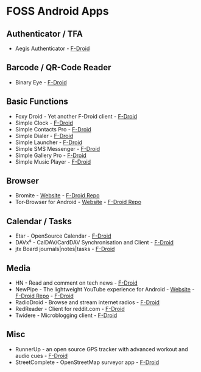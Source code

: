 # FOSS Android Apps

## Authenticator / TFA
*  Aegis Authenticator - [F-Droid](https://f-droid.org/en/packages/com.beemdevelopment.aegis/)

## Barcode / QR-Code Reader
*  Binary Eye - [F-Droid](https://f-droid.org/en/packages/de.markusfisch.android.binaryeye/)

## Basic Functions
* Foxy Droid - Yet another F-Droid client - [F-Droid](https://f-droid.org/en/packages/nya.kitsunyan.foxydroid/)
* Simple Clock - [F-Droid](https://f-droid.org/en/packages/com.simplemobiletools.clock/)
* Simple Contacts Pro - [F-Droid](https://f-droid.org/en/packages/com.simplemobiletools.contacts.pro/)
* Simple Dialer - [F-Droid](https://f-droid.org/en/packages/com.simplemobiletools.dialer/)
* Simple Launcher - [F-Droid](https://f-droid.org/en/packages/com.simplemobiletools.launcher/)
* Simple SMS Messenger - [F-Droid](https://f-droid.org/en/packages/com.simplemobiletools.smsmessenger/)
* Simple Gallery Pro - [F-Droid](https://f-droid.org/en/packages/com.simplemobiletools.gallery.pro/)
* Simple Music Player - [F-Droid](https://f-droid.org/en/packages/com.simplemobiletools.musicplayer/)

## Browser
* Bromite - [Website](https://www.bromite.org/) - [F-Droid Repo](https://fdroid.bromite.org/fdroid/repo)
* Tor-Browser for Android - [Website](https://guardianproject.info/apps/org.torproject.torbrowser/) - [F-Droid Repo](https://guardianproject.info/fdroid/repo)

## Calendar / Tasks
* Etar - OpenSource Calendar - [F-Droid](https://f-droid.org/packages/ws.xsoh.etar/)
* DAVx⁵ -  CalDAV/CardDAV Synchronisation and Client - [F-Droid](https://f-droid.org/packages/at.bitfire.davdroid/)
* jtx Board journals|notes|tasks - [F-Droid](https://f-droid.org/en/packages/at.techbee.jtx/)

## Media
* HN - Read and comment on tech news - [F-Droid](https://f-droid.org/en/packages/com.manuelmaly.hn/)
* NewPipe - The lightweight YouTube experience for Android - [Website](https://newpipe.net/) - [F-Droid Repo](https://archive.newpipe.net/fdroid/repo) - [F-Droid](https://f-droid.org/packages/org.schabi.newpipe/)
* RadioDroid -  Browse and stream internet radios - [F-Droid](https://f-droid.org/en/packages/net.programmierecke.radiodroid2/)
* RedReader - Client for reddit.com - [F-Droid](https://f-droid.org/en/packages/org.quantumbadger.redreader/)
* Twidere - Microblogging client - [F-Droid](https://f-droid.org/en/packages/org.mariotaku.twidere/)

## Misc
* RunnerUp - an open source GPS tracker with advanced workout and audio cues - [F-Droid](https://f-droid.org/en/packages/org.runnerup.free/)
* StreetComplete - OpenStreetMap surveyor app - [F-Droid](https://f-droid.org/en/packages/de.westnordost.streetcomplete/)
